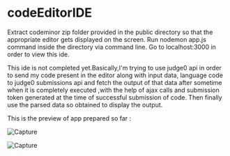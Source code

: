 # codeEditorIDE
Extract codeminor zip folder provided in the public directory so that the appropriate editor gets displayed on the screen.
Run nodemon app.js command inside the directory via command line. 
Go to localhost:3000 in order to view this ide.  


This ide is not completed yet.Basically,I'm trying to use judge0 api in order to send my code present in the editor along with input data,
language code to judge0 submissions api and fetch the output of that data after sometime when it is completely executed ,with the help of
ajax calls and submission token generated at the time of successful submission of code.
Then finally use the parsed data so obtained to display the output.

This is the preview of app prepared so far :

![Capture](https://user-images.githubusercontent.com/43849911/64945990-87b1a500-d88f-11e9-8671-bef3e83c7805.JPG)


![Capture](https://user-images.githubusercontent.com/43849911/64946243-01499300-d890-11e9-8605-0d6115314541.JPG)

